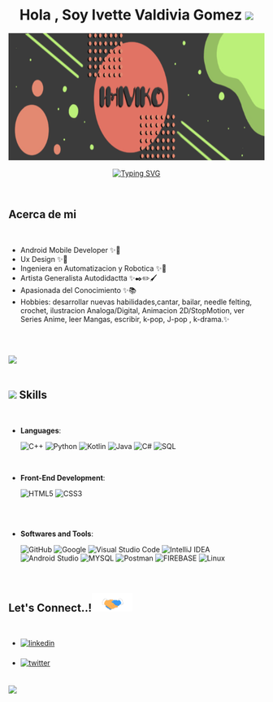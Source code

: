 <h1 align="center"><b>Hola , Soy Ivette Valdivia Gomez </b><img src="https://media.giphy.com/media/hvRJCLFzcasrR4ia7z/giphy.gif" width="35"></h1>
<!--  -->
<img src="https://github.com/ivette2021/ivette2021/raw/main/ihivikobanner.png" alt="Texto alternativo" width="1350" height="250">
<p align="center">
<a href="https://git.io/typing-svg"><img src="https://readme-typing-svg.herokuapp.com?font=Fira+Code&size=23&duration=2000&pause=1000&color=F2836B&center=true&vCenter=true&multiline=true&width=550&height=100&lines=%22Una+Composicion+de+diversos+elementos%2C;forman+un+rompecabeza+sin+fin....%22;%F0%9F%8C%B1+%C2%B0+++%F0%9F%8C%BF++++++%C2%B0++%F0%9F%8C%B3" alt="Typing SVG" /></a>
</p>


<br>



	
## **Acerca de mi**


<br>

- Android Mobile Developer ✨📱
- Ux Design ✨📱
- Ingeniera en Automatizacion  y Robotica ✨🦾
- Artista Generalista Autodidactta ✨✒️✏️🖌️
- Apasionada del Conocimiento ✨📚
- Hobbies: desarrollar nuevas habilidades,cantar, bailar, needle felting, crochet, ilustracion Analoga/Digital, Animacion 2D/StopMotion, ver Series Anime, leer Mangas, escribir, k-pop, J-pop , k-drama.✨

<br><br>

<img src="https://user-images.githubusercontent.com/73097560/115834477-dbab4500-a447-11eb-908a-139a6edaec5c.gif"><br><br>

## <img src="https://media2.giphy.com/media/QssGEmpkyEOhBCb7e1/giphy.gif?cid=ecf05e47a0n3gi1bfqntqmob8g9aid1oyj2wr3ds3mg700bl&rid=giphy.gif" width ="25"><b> Skills</b>
<br>

<p align="center">

- **Languages**:
  
    ![C++](https://img.shields.io/badge/C++%20-%2300599C.svg?style=for-the-badge&logo=c%2B%2B&logoColor=white)
    ![Python](https://img.shields.io/badge/Python%20-%2314354C.svg?style=for-the-badge&logo=python&logoColor=white)
    ![Kotlin](https://img.shields.io/badge/KOTLIN-brightgreen?style=for-the-badge&logo=kotlin&logoColor=FFFFFF&color=F2836B)
    ![Java](https://img.shields.io/badge/JAVA-brightgreen?style=for-the-badge&logo=java&labelColor=EE212A-148DCB&color=E2353E)
    ![C#](https://img.shields.io/badge/C%20Sharp-brightgreen?style=for-the-badge&logo=csharp&color=9E559A)
    ![SQL](https://img.shields.io/badge/SQL-brightgreen?style=for-the-badge&logo=sql&color=F89B24)
<br>   
    
- **Front-End Development**:

   ![HTML5](https://img.shields.io/badge/HTML5%20-%23E34F26.svg?style=for-the-badge&logo=html5&logoColor=white)
   ![CSS3](https://img.shields.io/badge/CSS%20-%231572B6.svg?style=for-the-badge&logo=css3&logoColor=white)
<!---    ![JavaScript](https://img.shields.io/badge/JavaScript%20-%23F7DF1E.svg?style=for-the-badge&logo=javascript&logoColor=black)  -->

<br>

<!--- **Cloud Hosting**:

    ![Github Pages](https://img.shields.io/badge/GitHub%20Pages-%23327FC7.svg?style=for-the-badge&logo=github&logoColor=white)  -->
    
<br>

- **Softwares and Tools**:

    ![GitHub](https://img.shields.io/badge/github-%23121011.svg?style=for-the-badge&logo=github&logoColor=white)
    ![Google](https://img.shields.io/badge/google-%234285F4.svg?style=for-the-badge&logo=google&logoColor=white)
    ![Visual Studio Code](https://img.shields.io/badge/Visual%20Studio%20Code-0078d7.svg?style=for-the-badge&logo=visual-studio-code&logoColor=white)
  ![IntelliJ IDEA](https://img.shields.io/badge/IntelliJ%20IDEA-brightgreen?style=for-the-badge&logo=intellijidea&color=556FCB)
  ![Android Studio](https://img.shields.io/badge/Android%20Studio-brightgreen?style=for-the-badge&logo=androidstudio&color=666666)
  ![MYSQL](https://img.shields.io/badge/MYSQL-brightgreen?style=for-the-badge&logo=mysql&logoColor=ffffff&color=08668F)
  ![Postman](https://img.shields.io/badge/POSTMAN-brightgreen?style=for-the-badge&logo=postman&logoColor=ffffff&color=FF713E)
  ![FIREBASE](https://img.shields.io/badge/firebase-brightgreen?style=for-the-badge&logo=firebase&color=0B9EE6) 
    ![Linux](https://img.shields.io/badge/Linux-FCC624?style=for-the-badge&logo=linux&logoColor=black) 

<br>

<!--**Extras**:

    ![Terminal](https://img.shields.io/badge/Terminal-%23054020?style=for-the-badge&logo=gnu-bash&logoColor=white)
    ![Markdown](https://img.shields.io/badge/markdown-%23000000.svg?style=for-the-badge&logo=markdown&logoColor=white)     -->


</p>



## <b> Let's Connect..!</b><img src="https://github.com/0xAbdulKhalid/0xAbdulKhalid/raw/main/assets/mdImages/handshake.gif" width ="80">
<br>
<div align='left'>

<ul>

<li>
<a href="https://linkedin.com/in/ivettecvaldivia/" target="_blank">
<img src="https://img.shields.io/badge/linkedin:  IvetteCValdivia-%2300acee.svg?color=405DE6&style=for-the-badge&logo=linkedin&logoColor=white" alt=linkedin style="margin-bottom: 5px;"/>
</a>
</li>

<br>

<li>
<a href="https://twitter.com/ivetteCvaldivia" target="_blank">
<img src="https://img.shields.io/badge/twitter:  IvetteCValdivia-%2300acee.svg?color=1DA1F2&style=for-the-badge&logo=twitter&logoColor=white" alt=twitter style="margin-bottom: 5px;"/>
</a>
</li>

	
</ul>
</div>

<br>
<img src="https://user-images.githubusercontent.com/73097560/115834477-dbab4500-a447-11eb-908a-139a6edaec5c.gif">
<br>
<br>
<br>
